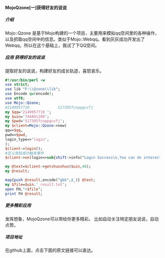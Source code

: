 #### MojoQzone[一]获得好友的说说

##### 介绍
Mojo::Qzone 是基于Mojo构建的一个项目，主要用来模拟qq空间里的各种操作，以及抓取qq空间中的信息。类似于Mojo::Webqq。看到灰灰成功开发出了Webqq，所以在这个基础上，我试了下QQ空间。

##### 应用 获得好友的说说
提取好友的说说，构建好友的成长轨迹，喜怒哀乐。
```perl
#!/usr/bin/perl -w
use strict;
use lib "F:\\Qzone\\lib";
use Encode qw(encode);
use utf8;
use Mojo::Qzone;
#2149957710          	517395fcnppgcvfj
my $qq='2149957710 ';
my $uin='744891290';
my $pwd='517395fcnppgcvfj';
my $client=Mojo::Qzone->new(
qq=>$qq,
pwd=>$pwd,
login_type=>'login',
);
$client->login();
#定义登陆成功触发事件
$client->on(login=>sub{shift->info("Login Success\n,You can do interesting thing by it")});

my @text=$client->getshuoshuo($uin,40);
my @result;

map{push @result,encode("gbk",$_)} @text;
my $file=$uin.'_result.txt';
open FH,">$file";
print FH @result;

```
##### 更多精彩应用
发挥想象，MojoQzone可以带给你更多精彩。
比如自动关注特定朋友说说，自动点赞。

##### 项目地址
在github上面，点击下面的原文链接可以直达。
